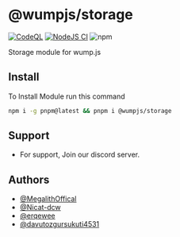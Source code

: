 # @wumpjs/storage
[![CodeQL](https://github.com/wumpjs/storage/actions/workflows/codeql.yml/badge.svg)](https://github.com/wumpjs/storage/actions/workflows/codeql.yml)
[![NodeJS CI](https://github.com/wumpjs/storage/actions/workflows/node.js.yml/badge.svg)](https://github.com/wumpjs/storage/actions/workflows/node.js.yml)
![npm](https://github.com/wumpjs/storage/actions/workflows/npm-github.yml/badge.svg)

Storage module for wump.js

## Install

To Install Module run this command

```bash
npm i -g pnpm@latest && pnpm i @wumpjs/storage
```

## Support

- For support, Join our discord server.

## Authors

- [@MegalithOffical](https://www.github.com/MegalithOffical)
- [@Nicat-dcw](https://www.github.com/Nicat-dcw)
- [@erqewee](https://www.github.com/erqewee)
- [@davutozgursukuti4531](https://www.github.com/davutozgursukuti4531)
